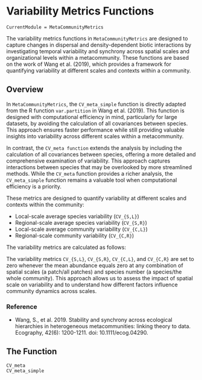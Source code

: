 # Variability Metrics Functions
```@meta
CurrentModule = MetaCommunityMetrics
```

The variability metrics functions in `MetaCommunityMetrics` are designed to capture changes in dispersal and density-dependent biotic interactions by investigating temporal variability and synchrony across spatial scales and organizational levels within a metacommunity. These functions are based on the work of Wang et al. (2019), which provides a framework for quantifying variability at different scales and contexts within a community.

## Overview
In `MetaCommunityMetrics`, the `CV_meta_simple` function is directly adapted from the R function `var.partition` in Wang et al. (2019). This function is designed with computational efficiency in mind, particularly for large datasets, by avoiding the calculation of all covariances between species. This approach ensures faster performance while still providing valuable insights into variability across different scales within a metacommunity.

In contrast, the `CV_meta function` extends the analysis by including the calculation of all covariances between species, offering a more detailed and comprehensive examination of variability. This approach captures interactions between species that may be overlooked by more streamlined methods. While the `CV_meta` function provides a richer analysis, the `CV_meta_simple` function remains a valuable tool when computational efficiency is a priority.

These metrics are designed to quantify variability at different scales and contexts within the community:
- Local-scale average species variability (`CV_{S,L}`)
- Regional-scale average species variability (`CV_{S,R}`)
- Local-scale average community variability (`CV_{C,L}`)
- Regional-scale community variability (`CV_{C,R}`)

The variability metrics are calculated as follows:

The variability metrics `CV_{S,L}`, `CV_{S,R}`, `CV_{C,L}`, and `CV_{C,R}` are set to zero whenever the mean abundance equals zero at any combination of spatial scales (a patch/all patches) and species number (a species/the whole community). This approach allows us to assess the impact of spatial scale on variability and to understand how different factors influence community dynamics across scales.

### Reference
- Wang, S., et al. 2019. Stability and synchrony across ecological hierarchies in heterogeneous metacommunities: linking theory to data. Ecography, 42(6): 1200-1211. doi: 10.1111/ecog.04290.

## The Function
```@docs
CV_meta
CV_meta_simple
```
